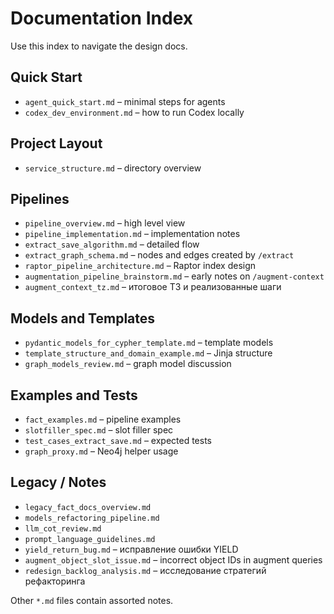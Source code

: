 # Documentation Index

Use this index to navigate the design docs.

## Quick Start
- `agent_quick_start.md` – minimal steps for agents
- `codex_dev_environment.md` – how to run Codex locally

## Project Layout
- `service_structure.md` – directory overview

## Pipelines
- `pipeline_overview.md` – high level view
- `pipeline_implementation.md` – implementation notes
- `extract_save_algorithm.md` – detailed flow
- `extract_graph_schema.md` – nodes and edges created by `/extract`
- `raptor_pipeline_architecture.md` – Raptor index design
- `augmentation_pipeline_brainstorm.md` – early notes on `/augment-context`
- `augment_context_tz.md` – итоговое ТЗ и реализованные шаги

## Models and Templates
- `pydantic_models_for_cypher_template.md` – template models
- `template_structure_and_domain_example.md` – Jinja structure
- `graph_models_review.md` – graph model discussion

## Examples and Tests
- `fact_examples.md` – pipeline examples
- `slotfiller_spec.md` – slot filler spec
- `test_cases_extract_save.md` – expected tests
- `graph_proxy.md` – Neo4j helper usage

## Legacy / Notes
- `legacy_fact_docs_overview.md`
- `models_refactoring_pipeline.md`
- `llm_cot_review.md`
- `prompt_language_guidelines.md`
- `yield_return_bug.md` – исправление ошибки YIELD
- `augment_object_slot_issue.md` – incorrect object IDs in augment queries
- `redesign_backlog_analysis.md` – исследование стратегий рефакторинга

Other `*.md` files contain assorted notes.
